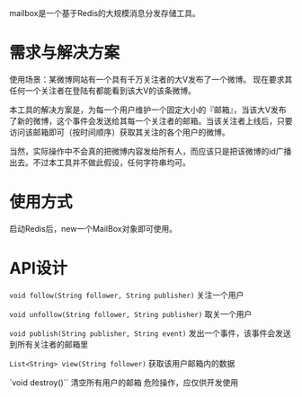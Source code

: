 mailbox是一个基于Redis的大规模消息分发存储工具。

# 需求与解决方案

使用场景：某微博网站有一个具有千万关注者的大V发布了一个微博。
现在要求其任何一个关注者在登陆有都能看到该大V的该条微博。

本工具的解决方案是，为每一个用户维护一个固定大小的『邮箱』，当该大V发布了新的微博，这个事件会发送给其每一个关注者的邮箱。当该关注者上线后，只要访问该邮箱即可（按时间顺序）获取其关注的各个用户的微博。

当然，实际操作中不会真的把微博内容发给所有人，而应该只是把该微博的id广播出去。不过本工具并不做此假设，任何字符串均可。

# 使用方式

启动Redis后，new一个MailBox对象即可使用。

# API设计

`void follow(String follower, String publisher)`
关注一个用户

`void unfollow(String follower, String publisher)`
取关一个用户

`void publish(String publisher, String event)`
发出一个事件，该事件会发送到所有关注者的邮箱里

`List<String> view(String follower)`
获取该用户邮箱内的数据

`void destroy()``
清空所有用户的邮箱 危险操作，应仅供开发使用
